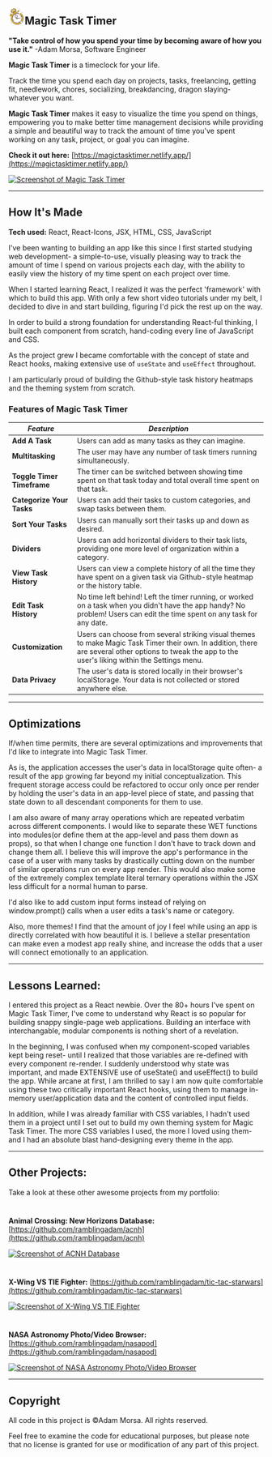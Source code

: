 ## ![Logo](./public/favicon-32x32.png)Magic Task Timer

**"Take control of how you spend your time by becoming aware of how you use it."** -Adam Morsa, Software Engineer

**Magic Task Timer** is a timeclock for your life.

Track the time you spend each day on projects, tasks, freelancing, getting fit, needlework, chores, socializing, breakdancing, dragon slaying- whatever you want. 

**Magic Task Timer** makes it easy to visualize the time you spend on things, empowering you to make better time management decisions while providing a simple and beautiful way to track the amount of time you've spent working on any task, project, or goal you can imagine.

**Check it out here:** [https://magictasktimer.netlify.app/](https://magictasktimer.netlify.app/)

[![Screenshot of Magic Task Timer](./public/screenshot.gif)](https://magictasktimer.netlify.app/)

---

## How It's Made
**Tech used:** React, React-Icons, JSX, HTML, CSS, JavaScript

I've been wanting to building an app like this since I first started studying web development- a simple-to-use, visually pleasing way to track the amount of time I spend on various projects each day, with the ability to easily view the history of my time spent on each project over time.

When I started learning React, I realized it was the perfect 'framework' with which to build this app. With only a few short video tutorials under my belt, I decided to dive in and start building, figuring I'd pick the rest up on the way.

In order to build a strong foundation for understanding React-ful thinking, I built each component from scratch, hand-coding every line of JavaScript and CSS.

As the project grew I became comfortable with the concept of state and React hooks, making extensive use of <code>useState</code> and <code>useEffect</code> throughout.

I am particularly proud of building the Github-style task history heatmaps and the theming system from scratch.

### Features of Magic Task Timer

| *Feature*|*Description*|
|---|---|
| **Add A Task** | Users can add as many tasks as they can imagine. |
| **Multitasking** | The user may have any number of task timers running simultaneously. |
| **Toggle Timer Timeframe** | The timer can be switched between showing time spent on that task today and total overall time spent on that task. |
| **Categorize Your Tasks** | Users can add their tasks to custom categories, and swap tasks between them. |
| **Sort Your Tasks** | Users can manually sort their tasks up and down as desired. |
| **Dividers** | Users can add horizontal dividers to their task lists, providing one more level of organization within a category. |
| **View Task History** | Users can view a complete history of all the time they have spent on a given task via Github-style heatmap or the history table. |
| **Edit Task History** | No time left behind! Left the timer running, or worked on a task when you didn't have the app handy? No problem! Users can edit the time spent on any task for any date.|
| **Customization** | Users can choose from several striking visual themes to make Magic Task Timer their own. In addition, there are several other options to tweak the app to the user's liking within the Settings menu. |
| **Data Privacy** | The user's data is stored locally in their browser's localStorage. Your data is not collected or stored anywhere else. |

---

## Optimizations

If/when time permits, there are several optimizations and improvements that I'd like to integrate into Magic Task Timer.

As is, the application accesses the user's data in localStorage quite often- a result of the app growing far beyond my initial conceptualization. This frequent storage access could be refactored to occur only once per render by holding the user's data in an app-level piece of state, and passing that state down to all descendant components for them to use.

I am also aware of many array operations which are repeated verbatim across different components. I would like to separate these WET functions into modules(or define them at the app-level and pass them down as props), so that when I change one function I don't have to track down and change them all. I believe this will improve the app's performance in the case of a user with many tasks by drastically cutting down on the number of similar operations run on every app render. This would also make some of the extremely complex template literal ternary operations within the JSX less difficult for a normal human to parse.

I'd also like to add custom input forms instead of relying on window.prompt() calls when a user edits a task's name or category.

Also, more themes! I find that the amount of joy I feel while using an app is directly correlated with how beautiful it is. I believe a stellar presentation can make even a modest app really shine, and increase the odds that a user will connect emotionally to an application.

---

## Lessons Learned:

I entered this project as a React newbie. Over the 80+ hours I've spent on Magic Task Timer, I've come to understand why React is so popular for building snappy single-page web applications. Building an interface with interchangable, modular components is nothing short of a revelation.

In the beginning, I was confused when my component-scoped variables kept being reset- until I realized that those variables are re-defined with every component re-render. I suddenly understood why state was important, and made EXTENSIVE use of useState() and useEffect() to build the app. While arcane at first, I am thrilled to say I am now quite comfortable using these two critically important React hooks, using them to manage in-memory user/application data and the content of controlled input fields.

In addition, while I was already familiar with CSS variables, I hadn't used them in a project until I set out to build my own theming system for Magic Task Timer. The more CSS variables I used, the more I loved using them- and I had an absolute blast hand-designing every theme in the app.

---

## Other Projects:
Take a look at these other awesome projects from my portfolio:

#

**Animal Crossing: New Horizons Database:** [https://github.com/ramblingadam/acnh](https://github.com/ramblingadam/acnh)

[![Screenshot of ACNH Database](https://user-images.githubusercontent.com/96756923/170849487-39d5a25f-0ad3-4494-a325-d4502610b54e.gif)](https://github.com/ramblingadam/acnh)

#

**X-Wing VS TIE Fighter:** [https://github.com/ramblingadam/tic-tac-starwars](https://github.com/ramblingadam/tic-tac-starwars)

[![Screenshot of X-Wing VS TIE Fighter](https://user-images.githubusercontent.com/96756923/170849366-e1b8d33b-6236-46f1-8dd9-b38fd2c27380.gif)](https://github.com/ramblingadam/tic-tac-starwars)

#

**NASA Astronomy Photo/Video Browser:** [https://github.com/ramblingadam/nasapod](https://github.com/ramblingadam/nasapod)

[![Screenshot of NASA Astronomy Photo/Video Browser](https://user-images.githubusercontent.com/96756923/170848850-67f872fc-b92e-438b-add6-47d83673d3c9.gif)](https://github.com/ramblingadam/nasapod)

---

## Copyright

All code in this project is ©Adam Morsa. All rights reserved.

Feel free to examine the code for educational purposes, but please note that no license is granted for use or modification of any part of this project.
